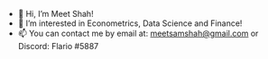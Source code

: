 - 👋 Hi, I’m Meet Shah!
- 👀 I’m interested in Econometrics, Data Science and Finance!
- 📫 You can contact me by email at:  meetsamshah@gmail.com or Discord: Flario #5887
